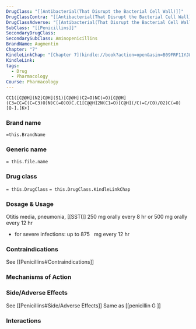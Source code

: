 ```yaml
---
DrugClass: "[[Antibacterial(That Disrupt the Bacterial Cell Wall)]]"
DrugClassContra: "[[Antibacterial(That Disrupt the Bacterial Cell Wall) Template#Contraindications]]"
DrugClassAdverse: "[[Antibacterial(That Disrupt the Bacterial Cell Wall) Template#Side/Adverse Effects]]"
SubClass: "[[Penicillins]]"
SecondaryDrugClass: 
SecondarySubClass: Aminopenicillins
BrandName: Augmentin
Chapter: "7"
KindleLinkChap: "[Chapter 7](kindle://book?action=open&asin=B09FRF11YJ&location=3380)"
KindleLink: 
tags:
  - Drug
  - Pharmacology
Course: Pharmacology
---
```

```smiles
CC1([C@@H](N2[C@H](S1)[C@@H](C2=O)NC(=O)[C@@H](C3=CC=C(C=C3)O)N)C(=O)O)C.C1[C@@H]2N(C1=O)[C@H](/C(=C/CO)/O2)C(=O)[O-].[K+]
```

### Brand name
`=this.BrandName`
### Generic name
`= this.file.name`

### Drug class 
`= this.DrugClass`
	`= this.DrugClass.KindleLinkChap`

### Dosage & Usage
Otitis media, pneumonia, [[SSTI]] 
250 mg orally every 8 hr or 500 mg orally every 12 hr
- for severe infections: up to 875   mg every 12 hr

### Contraindications
See [[Penicillins#Contraindications]]

### Mechanisms of Action

### Side/Adverse Effects
See [[Penicillins#Side/Adverse Effects]]
Same as [[penicillin G ]]

### Interactions
 